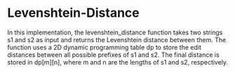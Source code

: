 # Levenshtein-Distance
In this implementation, the levenshtein_distance function takes two strings s1 and s2 as input and returns the Levenshtein distance between them. The function uses a 2D dynamic programming table dp to store the edit distances between all possible prefixes of s1 and s2. The final distance is stored in dp[m][n], where m and n are the lengths of s1 and s2, respectively.

